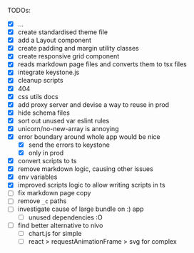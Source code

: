 TODOs:

- [x] ...
- [x] create standardised theme file
- [x] add a Layout component
- [x] create padding and margin utility classes
- [x] create responsive grid component
- [x] reads markdown page files and converts them to tsx files
- [x] integrate keystone.js
- [x] cleanup scripts
- [x] 404
- [x] css utils docs
- [x] add proxy server and devise a way to reuse in prod
- [x] hide schema files
- [x] sort out unused var eslint rules
- [x] unicorn/no-new-array is annoying
- [x] error boundary around whole app would be nice
  - [x] send the errors to keystone
  - [x] only in prod
- [x] convert scripts to ts
- [x] remove markdown logic, causing other issues
- [x] env variables
- [x] improved scripts logic to allow writing scripts in ts
- [ ] fix markdown page copy
- [ ] remove `_c` paths
- [ ] investigate cause of large bundle on :) app
  - [ ] unused dependencies :O
- [ ] find better alternative to nivo
  - [ ] chart.js for simple
  - [ ] react > requestAnimationFrame > svg for complex
